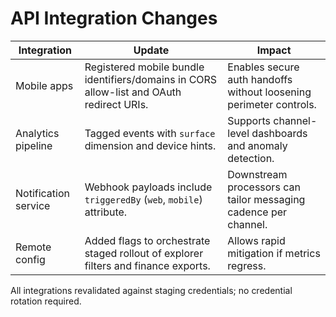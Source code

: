 # API Integration Changes

| Integration | Update | Impact |
| --- | --- | --- |
| Mobile apps | Registered mobile bundle identifiers/domains in CORS allow-list and OAuth redirect URIs. | Enables secure auth handoffs without loosening perimeter controls. |
| Analytics pipeline | Tagged events with `surface` dimension and device hints. | Supports channel-level dashboards and anomaly detection. |
| Notification service | Webhook payloads include `triggeredBy` (`web`, `mobile`) attribute. | Downstream processors can tailor messaging cadence per channel. |
| Remote config | Added flags to orchestrate staged rollout of explorer filters and finance exports. | Allows rapid mitigation if metrics regress. |

All integrations revalidated against staging credentials; no credential rotation required.
